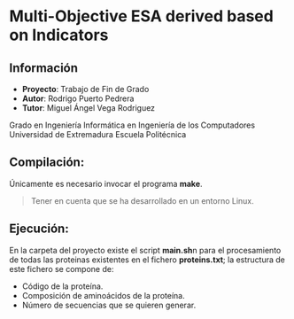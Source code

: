 # Multi-Objective ESA derived based on Indicators
## Información
- **Proyecto**: Trabajo de Fin de Grado
- **Autor**: Rodrigo Puerto Pedrera
- **Tutor**: Miguel Ángel Vega Rodriguez

Grado en Ingeniería Informática en Ingeniería de los Computadores
Universidad de Extremadura
Escuela Politécnica

## Compilación:
Únicamente es necesario invocar el programa **make**. 
> Tener en cuenta que se ha desarrollado en un entorno Linux.

## Ejecución: 
En la carpeta del proyecto existe el script **main.sh**n para el procesamiento de todas las proteinas existentes en el fichero **proteins.txt**; la estructura de este fichero se compone de:
- Código de la proteína.
- Composición de aminoácidos de la proteína.
- Número de secuencias que se quieren generar.
